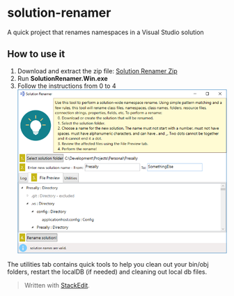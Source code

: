 
# solution-renamer
A quick project that renames namespaces in a Visual Studio solution
## How to use it
 1. Download and extract the zip file: [Solution Renamer Zip](https://github.com/ForBalah/solution-renamer/blob/master/Publised/Solution%20Renamer%20v1.0.zip)
 2. Run **SolutionRenamer.Win.exe**
 3. Follow the instructions from 0 to 4
![Example screen](https://github.com/ForBalah/solution-renamer/blob/master/screenshot.png?raw=true)

The utilities tab contains quick tools to help you clean out your bin/obj folders, restart the localDB (if needed) and cleaning out local db files.

> Written with [StackEdit](https://stackedit.io/).
